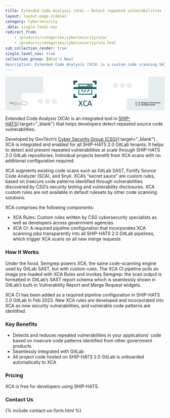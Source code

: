 ```yaml
---
title: Extended Code Analysis (XCA) – Detect repeated vulnerabilities from security testing in code  
layout: layout-page-sidenav
category: Cybersecurity
_data: single-level-nav
redirect_from:
    - /products/categories/cybersecurity/xca/
    - /products/categories/cybersecurity/xca.html
sub_collection_render: true
single_level_nav: true
collection_group: [What's New]
description: Extended Code Analysis (XCA) is a custom code scanning SHIP-HATS 2.0 GitLab integration that detects repeated vulnerabilities in code.
---
```


![Extended Code Analysis (XCA) header banner](/assets/img/XCA-HeaderBanner-v2.png)

Extended Code Analysis (XCA) is an integrated tool in [SHIP-HATS](/products/categories/devops/ship-hats/overview.html){:target="_blank"} that helps developers  detect repeated source code vulnerabilities. 

Developed by GovTech’s [Cyber Security Group (CSG)](https://www.tech.gov.sg/cyber-security-group){:target="_blank"} , XCA is integrated and enabled for all SHIP-HATS 2.0 GitLab tenants. It helps to detect and prevent repeated vulnerabilities at scale through SHIP-HATS 2.0 GitLab repositories. Individual projects benefit from XCA scans with no additional configuration required.

XCA augments existing code scans such as GitLab SAST, Fortify Source Code Analyzer (SCA), and Snyk. XCA’s “secret sauce” are custom rules, based on insecure code patterns identified through vulnerabilities discovered by CSG’s security testing  and vulnerability disclosures. XCA custom rules are not available in default rulesets by other code scanning solutions.

XCA comprises the following components:
- XCA Rules: Custom rules written by CSG cybersecurity specialists as well as developers across government agencies
- XCA CI: A required pipeline configuration that incorporates XCA scanning jobs transparently into all SHIP-HATS 2.0 GitLab pipelines, which trigger XCA scans on all new merge requests

### How It Works 

Under the hood, Semgrep powers XCA, the same code-scanning engine used by GitLab SAST, but with custom rules. The XCA CI pipeline pulls an image pre-loaded with XCA Rules and invokes Semgrep: the scan output is formatted in GitLab’s SAST report schema which is seamlessly shown in GitLab’s built-in Vulnerability Report and Merge Request widgets.

XCA CI has been added as a required pipeline configuration in SHIP-HATS 2.0 GitLab in Feb 2023. New XCA rules are developed and incorporated into XCA as new security vulnerabilities, and vulnerable code patterns are identified.

### Key Benefits

- Detects and reduces repeated vulnerabilities in your applications’ code based on insecure code patterns identified from other government products
- Seamlessly integrated with GitLab
- All project code hosted on SHIP-HATS 2.0 GitLab is onboarded automatically to XCA

### Pricing

XCA is free for developers using SHIP-HATS.

### Contact Us

{% include contact-us-form.html %}

